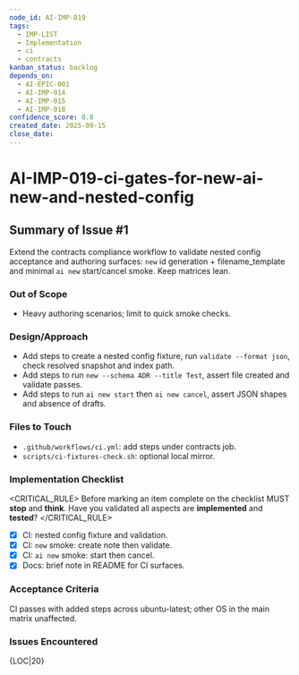 ```yaml
---
node_id: AI-IMP-019
tags:
  - IMP-LIST
  - Implementation
  - ci
  - contracts
kanban_status: backlog
depends_on:
  - AI-EPIC-001
  - AI-IMP-014
  - AI-IMP-015
  - AI-IMP-018
confidence_score: 0.8
created_date: 2025-09-15
close_date:
---
```


# AI-IMP-019-ci-gates-for-new-ai-new-and-nested-config

## Summary of Issue #1
Extend the contracts compliance workflow to validate nested config acceptance and authoring surfaces: `new` id generation + filename_template and minimal `ai new` start/cancel smoke. Keep matrices lean.

### Out of Scope
- Heavy authoring scenarios; limit to quick smoke checks.

### Design/Approach
- Add steps to create a nested config fixture, run `validate --format json`, check resolved snapshot and index path.
- Add steps to run `new --schema ADR --title Test`, assert file created and validate passes.
- Add steps to run `ai new start` then `ai new cancel`, assert JSON shapes and absence of drafts.

### Files to Touch
- `.github/workflows/ci.yml`: add steps under contracts job.
- `scripts/ci-fixtures-check.sh`: optional local mirror.

### Implementation Checklist

<CRITICAL_RULE>
Before marking an item complete on the checklist MUST **stop** and **think**. Have you validated all aspects are **implemented** and **tested**? 
</CRITICAL_RULE>

- [x] CI: nested config fixture and validation.
- [x] CI: `new` smoke: create note then validate.
- [x] CI: `ai new` smoke: start then cancel.
- [x] Docs: brief note in README for CI surfaces.

### Acceptance Criteria
CI passes with added steps across ubuntu-latest; other OS in the main matrix unaffected.

### Issues Encountered
{LOC|20}
